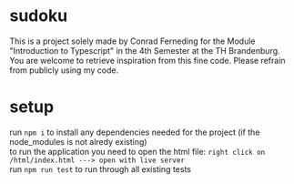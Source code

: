 # sudoku
This is a project solely made by Conrad Ferneding for the Module "Introduction to Typescript" in the 4th Semester at the TH Brandenburg.  
You are welcome to retrieve inspiration from this fine code. Please refrain from publicly using my code.  

# setup
run ```npm i``` to install any dependencies needed for the project (if the node_modules is not alredy existing)  
to run the application you need to open the html file: ```right click on /html/index.html ---> open with live server```  
run ```npm run test``` to run through all existing tests  

